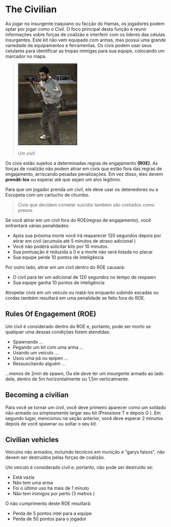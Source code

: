 # The Civilian

Ao jogar no insurgente iraquiano ou facção do Hamas, os jogadores podem optar por jogar como o Civil. O foco principal desta função é reunir informações sobre forças de coalizão e interferir com os líderes das células insurgentes. Este kit não vem equipado com armas, mas possui uma grande variedade de equipamentos e ferramentas. Os civis podem usar seus celulares para identificar as tropas inimigas para sua equipe, colocando um marcador no mapa.

> ![](../assets/civiii.png)
>
> Um civil

Os civis estão sujeitos a determinadas regras de engajamento **(ROE)**. As forças de coalizão não podem atirar em civis que estão fora das regras de engajamento, arriscando pesadas penalizações. Em vez disso, eles devem **prendê-los** ou esperar até que sejam um alvo legítimo.

Para que um jogador prenda um civil, ele deve usar os detenedores ou a Escopeta com um cartucho de chumbo.

> Civis que decidem cometer suicídio também são contados como presos.

Se você atirar em um civil fora do ROE\(regras de engajamento\), você enfrentará várias penalidades:

* Após sua próxima morte você irá reaparecer 120 segundos depois por atirar em civil \(acumula até 5 minutos de atraso adicional \)
* Você não poderá solicitar kits por 10 minutos
* Sua pontuação é reduzida a 0 e a morte não será listada no placar
* Sua equipe perde 10 pontos de inteligência

Por outro lado, atirar em um civil dentro do ROE causará:

* O civil para ter um adicional de 120 segundos no tempo de respawn
* Sua equipe ganha 10 pontos de inteligência

Atropelar civis em um veículo ou matá-los enquanto subindo escadas ou cordas também resultará em uma penalidade se feito fora do ROE.

## Rules Of Engagement \(ROE\)

Um civil é considerado dentro do ROE e, portanto, pode ser morto se qualquer uma dessas condições forem atendidas:

* Spawnando ...
* Pegando um kit com uma arma ...
* Usando um veículo ...
* Usou uma pá ou epipen ...
* Ressuscitando alguém ...

...menos de 2min de spawn, Ou ele deve ter um insurgente armado ao lado dele, dentro de 5m horizontalmente ou 1,5m verticalmente.

## Becoming a civilian

Para você se tornar um civil, você deve primeiro aparecer como um soldado não-armado ou simplesmente largar seu kit \(Pressione T e depois G \). Em segundo lugar, mencionou na seção anterior, você deve esperar 2 minutos depois de você spawnar ou soltar o seu kit.

## Civilian vehicles

Veículos não armados, incluindo técnicos em munição e "garys falsos", não devem ser destruídos pelas forças de coalizão.

Um veículo é considerado civil e, portanto, não pode ser destruído se:

* Está vazia
* Não tem uma arma
* Foi o último uso há mais de 1 minuto
* Não tem inimigos por perto \(3 metros \)

O não cumprimento deste ROE resultará:

* Perda de 5 pontos intel para a equipe
* Perda de 50 pontos para o jogador

